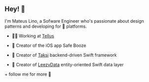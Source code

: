 ## Hey! 👋

I'm Mateus Lino, a Sofware Engineer who's passionate about design patterns and developing for  platforms.

- 👨‍💻 Working at [Tellus](https://www.tellusapp.com)

- 📱 Creator of the iOS app Safe Booze

- 🚕 Creator of [Taksi](https://github.com/taksi-br/taksi-swift) backend-driven Swift framework

- 💾 Creator of [LeezyData](https://github.com/matolah/LeezyData) entity-oriented Swift data layer

\+ follow me for more 👀
